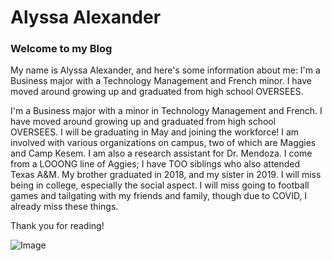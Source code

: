 # Alyssa Alexander
### Welcome to my Blog

My name is Alyssa Alexander, and here's some information about me:
I'm a Business major with a Technology Management and French minor. I have moved around growing up and graduated from high school OVERSEES.

I'm a Business major with a minor in Technology Management and French. I have moved around growing up and graduated from high school OVERSEES.
I will be graduating in May and joining the workforce! I am involved with various organizations on campus, two of which are Maggies and Camp Kesem. I am also a research assistant for Dr. Mendoza. I come from a LOOONG line of Aggies; I have TOO siblings who also attended Texas A&M. My brother graduated in 2018, and my sister in 2019.
I will miss being in college, especially the social aspect. I will miss going to football games and tailgating with my friends and family, though due to COVID, I already miss these things.

Thank you for reading!

![Image](https://photos.app.goo.gl/hvtZzWu2AXAr8EiT6)

